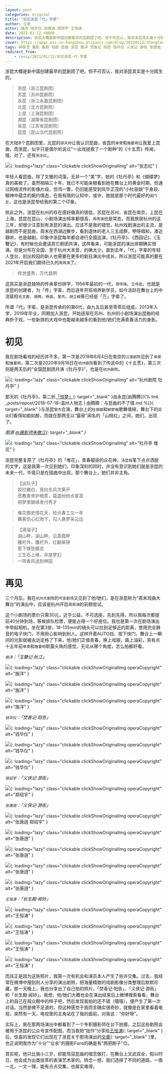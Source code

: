 ```yaml
---
layout: post
categories: original
title: "初见浙昆「代」字辈"
author: 立泉
actor: 施洋 钱华仪 张唐逍 郑邵宇 王恒涛
date: 2021-01-12 +0800
description: 浙昆大概是新中国创建最早的昆剧团了吧，但不可否认，我对浙昆其实是十分陌生的。
cover: https://apqx.oss-cn-hangzhou.aliyuncs.com/blog/20210112/zhangtangxiao__03.JPG
tags: 碎碎念 摄影 看剧 戏剧 昆曲 浙昆 施洋 焚香记 阳告 钱华仪 义侠记 游街 张唐逍 郑邵宇 长生殿 闻铃 王恒涛 杭州大剧院·可变剧场
redirect_from:
    - /essy/2021/01/12/初见浙昆-代-字辈
---
```


浙昆大概是新中国创建最早的昆剧团了吧，但不可否认，我对浙昆其实是十分陌生的。

> 浙昆（浙江昆剧团）  
苏昆（苏州昆剧院）  
永昆（浙江永嘉昆剧团）  
北昆（北方昆剧院）  
上昆（上海昆剧团）  
湘昆（湖南省昆剧团）  
省昆（江苏省昆剧院）  
昆昆（昆山当代昆剧院）

在大陆8个昆剧团里，北昆的`邵天帅`让我认识昆曲，省昆的`单雯`和`施夏明`让我爱上昆曲，而浙昆，似乎只是偶尔听说过“一出戏拯救了一个剧种”的《十五贯》传闻，哦，对了，还有`张志红`。

![](https://apqx.oss-cn-hangzhou.aliyuncs.com/blog/20210112/zhangzhihong.jpg){: loading="lazy" class="clickable clickShowOriginalImg" alt="张志红" }

年轻人看昆曲，除了文雅的词藻，无非一个“美”字，她的《牡丹亭》和《蝴蝶梦》真的美极了。虽然相隔三十年，我已不可能亲眼看到她在舞台上的黄金时期，但通过网络流传的影像片段，惊鸿一瞥，仍旧能感受到风华正茂的“小杜丽娘”于身段、眼神中蕴含的婉约情态，在我有限的认知中，或许，她就是那个时代最好的`闺门旦`，这也是浙昆带给我的第二个印象。

除此之外，浙昆在杭州的存在感好像真的很低，苏昆在苏州，省昆在南京，上昆在上海，昆昆在昆山，小剧场演出频率都很高，`周周演`也是常态，而我旅居杭州的这三年，却很少注意到有浙昆的演出。应该不是我的错觉，杭州戏剧演出的主流，是越剧而不是昆曲，周末在西湖边散步，看到退休的老人三五成群，咿呀唱和，凑近静听，也是越剧。印象中浙昆每年都会进行全国巡演，《牡丹亭》、《西园记》、《玉簪记》，有时候也会邀请其它剧团共演，这样看来，可能浙昆的演出排期确实很满，但是分布在全国，至于杭州大本营，的确太少。直到去年，「代」字辈的年轻人登台，初出校园的新人也需要在更多的剧目演出中成长，所以浙昆可能真的要在2021年开启我们期待已久的`周周演`了。

> 传世盛秀，万代昌明

这其实是浙昆独特的传承辈份排字，1956年最初的一代，`周传瑛`、`王传淞`，也就是浙昆的创建者，为「传」字辈，而后逐年开班培养新学员，如今活跃在舞台上的中流砥柱`毛文霞`、`胡娉`、`杨崑`、`曾杰`、`胡立楠`等已经是「万」字辈了。

所谓「代」字辈，是浙昆传承的的第6代，由九五后甚至零零后组成，2013年入学，2019年毕业，同期加入浙昆，开始逐渐在苏州、杭州的小剧场演出昆曲的经典折子戏，一些新排的大戏中也能越来越多的看到他/她们充满青春活力的身影。

# 初见

我在剧场看戏的经历并不多，第一次是2019年6月4日在南京的`江南剧院`见到了`单雯`和`施夏明`，第二次是2020年9月16日在`杭州剧院`看到了传说中的《十五贯》，第三次则是两天后的“全国昆剧团共演《牡丹亭》”，也是在`杭州剧院`。

![](https://apqx.oss-cn-hangzhou.aliyuncs.com/blog/20210112/gongyanmudanting_thumb.jpg){: loading="lazy" class="clickable clickShowOriginalImg" alt="杭州剧院 牡丹亭" }

那天的《牡丹亭》，第二折[「惊梦」](https://www.bilibili.com/video/BV1bA411H7QH?repost_source=copy_web){: target="_blank" }由永昆[由腾腾]({% link _posts/repost/2018-07-18-温州人物志 | 由腾腾：与昆曲的不了情.md %}){: target="_blank" }与浙昆`曾杰`合演，舞台上的`杜丽娘`和`柳梦梅`歌舞缠绵，舞台下的`昆虫`们看得如痴如醉，而就在那两支以“露骨”闻名的「山桃红」之间，她们，出现了。

*图源 [@摄影师朱敬江](https://weibo.com/u/1028324363){: target="_blank" }*

![](https://apqx.oss-cn-hangzhou.aliyuncs.com/blog/20210112/zhekun_duihua.jpg){: loading="lazy" class="clickable clickShowOriginalImg" alt="牡丹亭 堆花" }

浙昆完整复原了《牡丹亭》的「堆花」，青春靓丽的众花神，`汤显祖`笔下点点洒脱的文字，这是我第一次见到她们，印象深刻的同时，并没有意识到她们就是浙昆的未来一代，毕竟只是在插曲中出现，那个舞台上，她们并非主角。

> 【出队子】  
姣红嫩白，竞向东风次第开  
愿教青帝护根荄，莫遣纷纷点翠苔  
把梦里姻缘发付秀才

> 催花御史惜花天，检点春工又一年  
蘸客伤心红雨下，勾人悬梦采云边  

> 【滴溜子】  
湖山畔，湖山畔，云蒸霞畔  
雕栏外，雕栏外，红翻翠骈  
惹下蜂愁蝶恋  
三生石上缘，非是梦幻  
一阵香风送到林园

# 再见

三个月后，我在`杭州大剧院`的`可变剧场`又见到了他/她们，是在浙昆称为“周末戏曲大舞台”的演出中，应该是杭州开启`周周演`的前期尝试。

这个小剧场的票价只需30元，近乎公益，不可选座，先到先得，所以我每次都提前40分钟到场，等候排队检票，便能占得一个好座位。我也是第一次在剧场演出中举起相机，坐在第3排，18-135mm的镜头可以拉到足够近的距离，使用完全静音的电子快门，不用担心影响到别人。这样开着AUTO挡，按下快门，舞台上一瞬间的光影就被永远定格了下来，他/她们正值青春，换上戏服，画上油彩，真有点十五年前`单雯`和`施夏明`崭露头角的感觉，无论从哪个角度，怎么拍都好看。

*`施洋`：「玉簪记·秋江」*

![](https://apqx.oss-cn-hangzhou.aliyuncs.com/blog/20210112/shiyang_01_thumb.jpg){: loading="lazy" class="clickable clickShowOriginalImg operaCopyright" alt="施洋" }

![](https://apqx.oss-cn-hangzhou.aliyuncs.com/blog/20210112/shiyang_02_thumb.jpg){: loading="lazy" class="clickable clickShowOriginalImg operaCopyright" alt="施洋" }

![](https://apqx.oss-cn-hangzhou.aliyuncs.com/blog/20210112/shiyang_03_thumb.jpg){: loading="lazy" class="clickable clickShowOriginalImg operaCopyright" alt="施洋" }

*`钱华仪`：「焚香记·阳告」*

![](https://apqx.oss-cn-hangzhou.aliyuncs.com/blog/20210112/qianhuayi_01_thumb.jpg){: loading="lazy" class="clickable clickShowOriginalImg operaCopyright" alt="钱华仪" }

![](https://apqx.oss-cn-hangzhou.aliyuncs.com/blog/20210112/qianhuayi_02_thumb.jpg){: loading="lazy" class="clickable clickShowOriginalImg operaCopyright" alt="钱华仪" }

![](https://apqx.oss-cn-hangzhou.aliyuncs.com/blog/20210112/qianhuayi_03_thumb.jpg){: loading="lazy" class="clickable clickShowOriginalImg operaCopyright" alt="钱华仪" }

*`郑绍宇`：「义侠记·游街」*

![](https://apqx.oss-cn-hangzhou.aliyuncs.com/blog/20210112/zhengshaoyu_thumb.jpg){: loading="lazy" class="clickable clickShowOriginalImg operaCopyright" alt="郑绍宇" }

*`张唐逍`：「义侠记·游街」*

![](https://apqx.oss-cn-hangzhou.aliyuncs.com/blog/20210112/zhangtangxiao_03_thumb.jpg){: loading="lazy" class="clickable clickShowOriginalImg operaCopyright" alt="张唐逍 郑绍宇" }

![](https://apqx.oss-cn-hangzhou.aliyuncs.com/blog/20210112/zhangtangxiao_02_thumb.jpg){: loading="lazy" class="clickable clickShowOriginalImg operaCopyright" alt="张唐逍" }

![](https://apqx.oss-cn-hangzhou.aliyuncs.com/blog/20210112/zhangtangxiao_01_thumb.jpg){: loading="lazy" class="clickable clickShowOriginalImg operaCopyright" alt="张唐逍" }

![](https://apqx.oss-cn-hangzhou.aliyuncs.com/blog/20210112/zhangtangxiao_04_thumb.jpg){: loading="lazy" class="clickable clickShowOriginalImg operaCopyright" alt="张唐逍" }

![](https://apqx.oss-cn-hangzhou.aliyuncs.com/blog/20210112/zhangtangxiao_05_thumb.jpg){: loading="lazy" class="clickable clickShowOriginalImg operaCopyright" alt="张唐逍" }

*`王恒涛`：「长生殿·闻铃」*

![](https://apqx.oss-cn-hangzhou.aliyuncs.com/blog/20210112/wanghengtao_01_thumb.jpg){: loading="lazy" class="clickable clickShowOriginalImg operaCopyright" alt="王恒涛" }

![](https://apqx.oss-cn-hangzhou.aliyuncs.com/blog/20210112/wanghengtao_03_thumb.jpg){: loading="lazy" class="clickable clickShowOriginalImg operaCopyright" alt="王恒涛" }

![](https://apqx.oss-cn-hangzhou.aliyuncs.com/blog/20210112/wanghengtao_04_thumb.jpg){: loading="lazy" class="clickable clickShowOriginalImg operaCopyright" alt="王恒涛" }

![](https://apqx.oss-cn-hangzhou.aliyuncs.com/blog/20210112/wanghengtao_02_thumb.jpg){: loading="lazy" class="clickable clickShowOriginalImg operaCopyright" alt="王恒涛" }

而且正是因为这些照片，我第一次有机会和演员本人产生了些许交集。过去，我经常在微博中搜刮别人分享的演出剧照，把海量精致的戏剧影像分类整理后默默珍藏，那一天晚上，我也分享出了自己拍的照片，「焚香记·阳告」、「义侠记·游街」和「长生殿·闻铃」。我想，他/她们大概也会在演出结束后上微博搜索看看，舞台上的自己在观众眼中的样子吧，然后发现我拍的还不错（嘻嘻），便产生了第一次对话。当然是微不足道的，但这种感觉于我而言确实很奇妙，就像是在家里看着电视，突然有一天，电视里的主角站在了我的面前，对我说：“你好呀”。

实际上，我在那两场演出中都看到了一个专职摄影师在台下拍摄，之后这些剧照会被用于浙昆的公众号宣传配图，而当我把“拙作”分享给[王恒涛](https://weibo.com/u/2655819387){: target="_blank" }后，惊喜的发现它们出现在了浙昆关于那场演出的[文章](https://mp.weixin.qq.com/s/9Aq-pkTr3rGiOPppD3-FxA?fbclid=IwAR0o3xTtVblf8wCHMd-boEiUabHwHBOFXr4g_kp0mgf3CczBRRcsvAvzdu0){: target="_blank" }里，也正说明我作为“十分”“业余”的摄影Fans的确是有“两把刷子"🙃。

其实呢，他只比我小三岁，却能驾驭昆曲的唱念做打，在舞台上文武双全，假以时日，他会成为出类拔萃的表演艺术家的。转念一想，我们选择了不同的道路，一南一北，一文一理，能有点点交集，也属实难得。